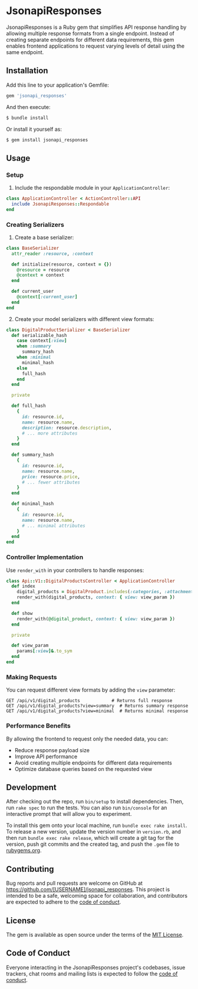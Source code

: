 # JsonapiResponses

JsonapiResponses is a Ruby gem that simplifies API response handling by allowing multiple response formats from a single endpoint. Instead of creating separate endpoints for different data requirements, this gem enables frontend applications to request varying levels of detail using the same endpoint.

## Installation

Add this line to your application's Gemfile:

```ruby
gem 'jsonapi_responses'
```

And then execute:

```bash
$ bundle install
```

Or install it yourself as:

```bash
$ gem install jsonapi_responses
```

## Usage

### Setup

1. Include the respondable module in your `ApplicationController`:

```ruby
class ApplicationController < ActionController::API
  include JsonapiResponses::Respondable
end
```

### Creating Serializers

1. Create a base serializer:

```ruby
class BaseSerializer
  attr_reader :resource, :context

  def initialize(resource, context = {})
    @resource = resource
    @context = context
  end

  def current_user
    @context[:current_user]
  end
end
```

2. Create your model serializers with different view formats:

```ruby
class DigitalProductSerializer < BaseSerializer
  def serializable_hash
    case context[:view]
    when :summary
      summary_hash
    when :minimal
      minimal_hash
    else
      full_hash
    end
  end

  private

  def full_hash
    {
      id: resource.id,
      name: resource.name,
      description: resource.description,
      # ... more attributes
    }
  end

  def summary_hash
    {
      id: resource.id,
      name: resource.name,
      price: resource.price,
      # ... fewer attributes
    }
  end

  def minimal_hash
    {
      id: resource.id,
      name: resource.name,
      # ... minimal attributes
    }
  end
end
```

### Controller Implementation

Use `render_with` in your controllers to handle responses:

```ruby
class Api::V1::DigitalProductsController < ApplicationController
  def index
    digital_products = DigitalProduct.includes(:categories, :attachments)
    render_with(digital_products, context: { view: view_param })
  end

  def show
    render_with(@digital_product, context: { view: view_param })
  end

  private

  def view_param
    params[:view]&.to_sym
  end
end
```

### Making Requests

You can request different view formats by adding the `view` parameter:

```
GET /api/v1/digital_products            # Returns full response
GET /api/v1/digital_products?view=summary  # Returns summary response
GET /api/v1/digital_products?view=minimal  # Returns minimal response
```

### Performance Benefits

By allowing the frontend to request only the needed data, you can:
- Reduce response payload size
- Improve API performance
- Avoid creating multiple endpoints for different data requirements
- Optimize database queries based on the requested view

## Development

After checking out the repo, run `bin/setup` to install dependencies. Then, run `rake spec` to run the tests. You can also run `bin/console` for an interactive prompt that will allow you to experiment.

To install this gem onto your local machine, run `bundle exec rake install`. To release a new version, update the version number in `version.rb`, and then run `bundle exec rake release`, which will create a git tag for the version, push git commits and the created tag, and push the `.gem` file to [rubygems.org](https://rubygems.org).

## Contributing

Bug reports and pull requests are welcome on GitHub at https://github.com/[USERNAME]/jsonapi_responses. This project is intended to be a safe, welcoming space for collaboration, and contributors are expected to adhere to the [code of conduct](https://github.com/[USERNAME]/jsonapi_responses/blob/main/CODE_OF_CONDUCT.md).

## License

The gem is available as open source under the terms of the [MIT License](https://opensource.org/licenses/MIT).

## Code of Conduct

Everyone interacting in the JsonapiResponses project's codebases, issue trackers, chat rooms and mailing lists is expected to follow the [code of conduct](https://github.com/[USERNAME]/jsonapi_responses/blob/main/CODE_OF_CONDUCT.md).
